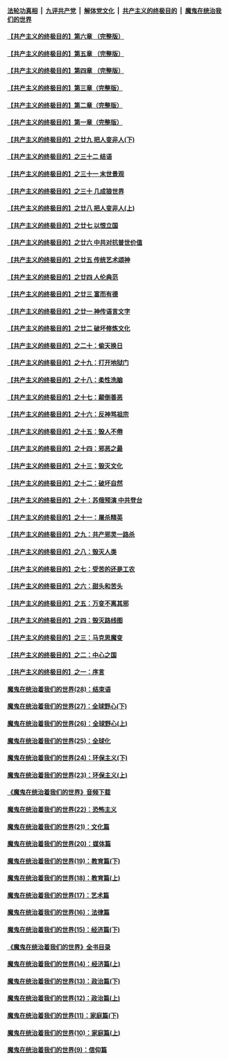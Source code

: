 ####  [法轮功真相](../../../../basic/blob/master/README.md?t=05290801) &nbsp;|&nbsp; [九评共产党](../../../../9ping.md/blob/master/README.md?t=05290801) &nbsp;|&nbsp; [解体党文化](../../../../jtdwh.md/blob/master/README.md?t=05290801)  &nbsp;|&nbsp; [共产主义的终极目的](../../../../gczydzjmd.md/blob/master/README.md?t=05290801) &nbsp;|&nbsp; [魔鬼在统治我们的世界](../../../../mgztzwmdsj.md/blob/master/README.md?t=05290801) 

#### [【共产主义的终极目的】第六章 （完整版）](../pages/nsc422/n11428913.md?t=05290801) 

#### [【共产主义的终极目的】第五章 （完整版）](../pages/nsc422/n11428912.md?t=05290801) 

#### [【共产主义的终极目的】第四章 （完整版）](../pages/nsc422/n11428907.md?t=05290801) 

#### [【共产主义的终极目的】第三章（完整版）](../pages/nsc422/n11428848.md?t=05290801) 

#### [【共产主义的终极目的】第二章（完整版）](../pages/nsc422/n11428831.md?t=05290801) 

#### [【共产主义的终极目的】第一章（完整版）](../pages/nsc422/n11417651.md?t=05290801) 

#### [【共产主义的终极目的】之廿九 把人变非人(下)](../pages/nsc422/n11344140.md?t=05290801) 

#### [【共产主义的终极目的】之三十二 结语](../pages/nsc422/n11360535.md?t=05290801) 

#### [【共产主义的终极目的】之三十一 末世景观](../pages/nsc422/n11351129.md?t=05290801) 

#### [【共产主义的终极目的】之三十 几成狼世界](../pages/nsc422/n11348280.md?t=05290801) 

#### [【共产主义的终极目的】之廿八 把人变非人(上)](../pages/nsc422/n11340492.md?t=05290801) 

#### [【共产主义的终极目的】之廿七 以恨立国](../pages/nsc422/n11336944.md?t=05290801) 

#### [【共产主义的终极目的】之廿六 中共对抗普世价值](../pages/nsc422/n11324785.md?t=05290801) 

#### [【共产主义的终极目的】之廿五 传统艺术颂神](../pages/nsc422/n11296396.md?t=05290801) 

#### [【共产主义的终极目的】之廿四 人伦典范](../pages/nsc422/n11296397.md?t=05290801) 

#### [【共产主义的终极目的】之廿三 富而有德](../pages/nsc422/n11283598.md?t=05290801) 

#### [【共产主义的终极目的】之廿一 神传语言文字](../pages/nsc422/n11263265.md?t=05290801) 

#### [【共产主义的终极目的】之廿二 破坏修炼文化](../pages/nsc422/n11245728.md?t=05290801) 

#### [【共产主义的终极目的】之二十：偷天换日](../pages/nsc422/n11238846.md?t=05290801) 

#### [【共产主义的终极目的】之十九：打开地狱门](../pages/nsc422/n11206376.md?t=05290801) 

#### [【共产主义的终极目的】之十八：柔性洗脑](../pages/nsc422/n11199994.md?t=05290801) 

#### [【共产主义的终极目的】之十七：颠倒善恶](../pages/nsc422/n11179782.md?t=05290801) 

#### [【共产主义的终极目的】之十六：反神骂祖宗](../pages/nsc422/n11166798.md?t=05290801) 

#### [【共产主义的终极目的】之十五：毁人不倦](../pages/nsc422/n11166792.md?t=05290801) 

#### [【共产主义的终极目的】之十四：邪恶之最](../pages/nsc422/n11150249.md?t=05290801) 

#### [【共产主义的终极目的】之十三：毁灭文化](../pages/nsc422/n11135227.md?t=05290801) 

#### [【共产主义的终极目的】之十二：破坏自然](../pages/nsc422/n11135214.md?t=05290801) 

#### [【共产主义的终极目的】之十：苏俄预演 中共登台](../pages/nsc422/n11118424.md?t=05290801) 

#### [【共产主义的终极目的】之十一：屠杀精英](../pages/nsc422/n11118442.md?t=05290801) 

#### [【共产主义的终极目的】之九：共产邪灵一路杀](../pages/nsc422/n11114139.md?t=05290801) 

#### [【共产主义的终极目的】之八：毁灭人类](../pages/nsc422/n11108503.md?t=05290801) 

#### [【共产主义的终极目的】之七：受苦的还是工农](../pages/nsc422/n11101809.md?t=05290801) 

#### [【共产主义的终极目的】之六：甜头和苦头](../pages/nsc422/n11096971.md?t=05290801) 

#### [【共产主义的终极目的】之五：万变不离其邪](../pages/nsc422/n11091285.md?t=05290801) 

#### [【共产主义的终极目的】之四：毁灭路线图](../pages/nsc422/n11086284.md?t=05290801) 

#### [【共产主义的终极目的】之三：马克思魔变](../pages/nsc422/n11061941.md?t=05290801) 

#### [【共产主义的终极目的】之二：中心之国](../pages/nsc422/n11047728.md?t=05290801) 

#### [【共产主义的终极目的】之一：序言](../pages/nsc422/n11086077.md?t=05290801) 

#### [魔鬼在统治着我们的世界(28)：结束语](../pages/nsc422/n10936246.md?t=05290801) 

#### [魔鬼在统治着我们的世界(27)：全球野心(下)](../pages/nsc422/n10928319.md?t=05290801) 

#### [魔鬼在统治着我们的世界(26)：全球野心(上)](../pages/nsc422/n10900318.md?t=05290801) 

#### [魔鬼在统治着我们的世界(25)：全球化](../pages/nsc422/n10788205.md?t=05290801) 

#### [魔鬼在统治着我们的世界(24)：环保主义(下)](../pages/nsc422/n10695307.md?t=05290801) 

#### [魔鬼在统治着我们的世界(23)：环保主义(上)](../pages/nsc422/n10688613.md?t=05290801) 

#### [《魔鬼在统治着我们的世界》音频下载](../pages/nsc422/n10635553.md?t=05290801) 

#### [魔鬼在统治着我们的世界(22)：恐怖主义](../pages/nsc422/n10614727.md?t=05290801) 

#### [魔鬼在统治着我们的世界(21)：文化篇](../pages/nsc422/n10597706.md?t=05290801) 

#### [魔鬼在统治着我们的世界(20)：媒体篇](../pages/nsc422/n10586579.md?t=05290801) 

#### [魔鬼在统治着我们的世界(19)：教育篇(下)](../pages/nsc422/n10564808.md?t=05290801) 

#### [魔鬼在统治着我们的世界(18)：教育篇(上)](../pages/nsc422/n10526970.md?t=05290801) 

#### [魔鬼在统治着我们的世界(17)：艺术篇](../pages/nsc422/n10499093.md?t=05290801) 

#### [魔鬼在统治着我们的世界(16)：法律篇](../pages/nsc422/n10485969.md?t=05290801) 

#### [魔鬼在统治着我们的世界(15)：经济篇(下)](../pages/nsc422/n10469975.md?t=05290801) 

#### [《魔鬼在统治着我们的世界》全书目录](../pages/nsc422/n10464261.md?t=05290801) 

#### [魔鬼在统治着我们的世界(14)：经济篇(上)](../pages/nsc422/n10457370.md?t=05290801) 

#### [魔鬼在统治着我们的世界(13)：政治篇(下)](../pages/nsc422/n10448270.md?t=05290801) 

#### [魔鬼在统治着我们的世界(12)：政治篇(上)](../pages/nsc422/n10444576.md?t=05290801) 

#### [魔鬼在统治着我们的世界(11)：家庭篇(下)](../pages/nsc422/n10440961.md?t=05290801) 

#### [魔鬼在统治着我们的世界(10)：家庭篇(上)](../pages/nsc422/n10435448.md?t=05290801) 

#### [魔鬼在统治着我们的世界(9)：信仰篇](../pages/nsc422/n10432159.md?t=05290801) 

